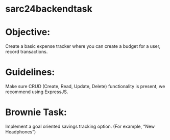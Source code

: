 # sarc24backendtask

# Objective: 
Create a basic expense tracker where you can create a budget for a user, record transactions.

# Guidelines:
Make sure CRUD (Create, Read, Update, Delete) functionality is present, we recommend using ExpressJS.

# Brownie Task: 
Implement a goal oriented savings tracking option. (For example, “New Headphones”)
